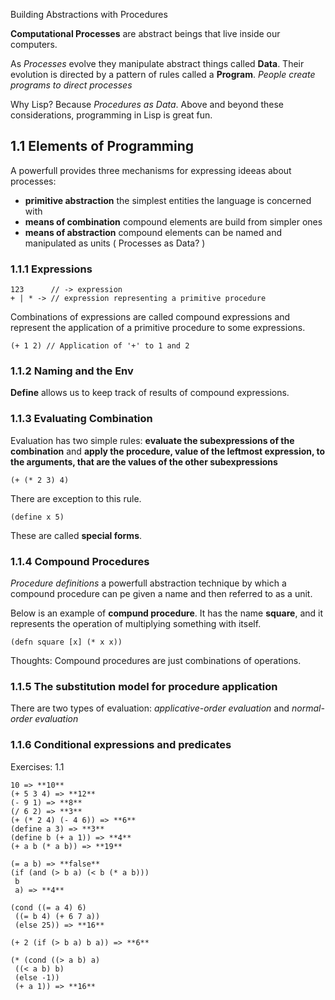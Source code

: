 Building Abstractions with Procedures

**Computational Processes** are abstract beings that live inside our computers.

As *Processes* evolve they manipulate abstract things called **Data**. Their evolution is directed by a pattern of rules called a **Program**.
*People create programs to direct processes*

Why Lisp? Because *Procedures as Data*.
Above and beyond these considerations, programming in Lisp is great fun.

1.1 Elements of Programming
---------------------------

A powerfull provides three mechanisms for expressing ideeas about processes: 
  * **primitive abstraction** the simplest entities the language is concerned with
  * **means of combination** compound elements are build from simpler ones
  * **means of abstraction** compound elements can be named and manipulated as units ( Processes as Data? )
  
### 1.1.1 Expressions
```
123      // -> expression
+ | * -> // expression representing a primitive procedure
```

Combinations of expressions are called compound expressions and represent the application of a primitive procedure to some expressions. 
```
(+ 1 2) // Application of '+' to 1 and 2
```

### 1.1.2 Naming and the Env
**Define** allows us to keep track of results of compound expressions.

### 1.1.3 Evaluating Combination
Evaluation has two simple rules: **evaluate the subexpressions of the combination** and **apply the procedure, value of the leftmost expression, to the arguments, that are the values of the other subexpressions**
```
(+ (* 2 3) 4)
```
There are exception to this rule.
```
(define x 5)
```
These are called **special forms**.

### 1.1.4 Compound Procedures
*Procedure definitions* a powerfull abstraction technique by which a compound procedure can pe given a name and then referred to as a unit.

Below is an example of **compund procedure**. It has the name **square**, and it represents the operation of multiplying something with itself.
```
(defn square [x] (* x x))
```
Thoughts: Compound procedures are just combinations of operations.

### 1.1.5 The substitution model for procedure application
There are two types of evaluation: *applicative-order evaluation* and *normal-order evaluation*

### 1.1.6 Conditional expressions and predicates

Exercises:
1.1
```
10 => **10**
(+ 5 3 4) => **12**
(- 9 1) => **8**
(/ 6 2) => **3**
(+ (* 2 4) (- 4 6)) => **6**
(define a 3) => **3**
(define b (+ a 1)) => **4**
(+ a b (* a b)) => **19**

(= a b) => **false**
(if (and (> b a) (< b (* a b)))
 b
 a) => **4**
 
(cond ((= a 4) 6)
 ((= b 4) (+ 6 7 a))
 (else 25)) => **16**
 
(+ 2 (if (> b a) b a)) => **6**

(* (cond ((> a b) a)
 ((< a b) b)
 (else -1))
 (+ a 1)) => **16**
```
